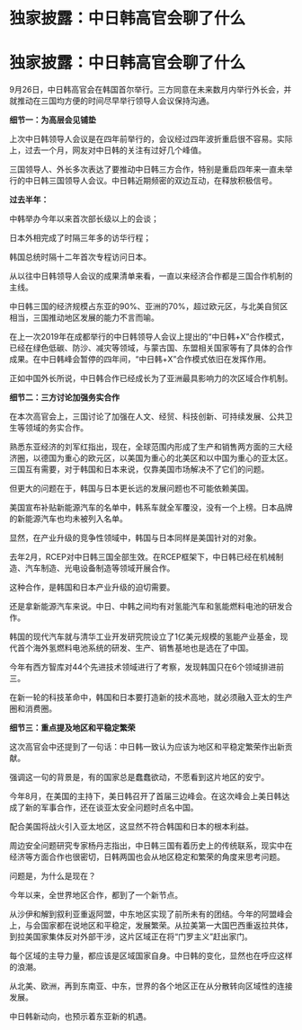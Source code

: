 # 独家披露：中日韩高官会聊了什么

# 独家披露：中日韩高官会聊了什么

9月26日，中日韩高官会在韩国首尔举行。三方同意在未来数月内举行外长会，并就推动在三国均方便的时间尽早举行领导人会议保持沟通。

**细节一：为高层会见铺垫**

上次中日韩领导人会议是在四年前举行的，会议经过四年波折重启很不容易。实际上，过去一个月，网友对中日韩的关注有过好几个峰值。

三国领导人、外长多次表达了要推动中日韩三方合作，特别是重启四年来一直未举行的中日韩三国领导人会议。中日韩近期频密的双边互动，在释放积极信号。

**过去半年：**

中韩举办今年以来首次部长级以上的会谈；

日本外相完成了时隔三年多的访华行程；

韩国总统时隔十二年首次专程访问日本。

从以往中日韩领导人会议的成果清单来看，一直以来经济合作都是三国合作机制的主线。

中日韩三国的经济规模占东亚的90%、亚洲的70%，超过欧元区，与北美自贸区相当，三国推动地区发展的能力不言而喻。

在上一次2019年在成都举行的中日韩领导人会议上提出的“中日韩+X”合作模式，已经在绿色低碳、防沙、减灾等领域，与蒙古国、东盟相关国家等有了具体的合作成果。在中日韩峰会暂停的四年间，“中日韩+X”合作模式依旧在发挥作用。

正如中国外长所说，中日韩合作已经成长为了亚洲最具影响力的次区域合作机制。

**细节二：三方讨论加强务实合作**

在本次高官会上，三国讨论了加强在人文、经贸、科技创新、可持续发展、公共卫生等领域的务实合作。

熟悉东亚经济的刘军红指出，现在，全球范围内形成了生产和销售两方面的三大经济圈，以德国为重心的欧元区，以美国为重心的北美区和以中国为重心的亚太区。三国互有需要，对于韩国和日本来说，仅靠美国市场解决不了它们的问题。

但更大的问题在于，韩国与日本更长远的发展问题也不可能依赖美国。

美国宣布补贴新能源汽车的名单中，韩系车就全军覆没，没有一个上榜。日本品牌的新能源汽车也均未被列入名单。

显然，在产业升级的竞争性领域中，韩国与日本同样是美国针对的对象。

去年2月，RCEP对中日韩三国全部生效。在RCEP框架下，中日韩已经在机械制造、汽车制造、光电设备制造等领域开展合作。

这种合作，是韩国和日本产业升级的迫切需要。

还是拿新能源汽车来说。中日、中韩之间均有对氢能汽车和氢能燃料电池的研发合作。

韩国的现代汽车就与清华工业开发研究院设立了1亿美元规模的氢能产业基金，现代首个海外氢燃料电池系统的研发、生产、销售基地也是选在了中国。

今年有西方智库对44个先进技术领域进行了考察，发现韩国只在6个领域排进前三。

在新一轮的科技革命中，韩国和日本要打造新的技术高地，就必须融入亚太的生产圈和消费圈。

**细节三：重点提及地区和平稳定繁荣**

这次高官会中还提到了一句话：中日韩一致认为应该为地区和平稳定繁荣作出新贡献。

强调这一句的背景是，有的国家总是蠢蠢欲动，不愿看到这片地区的安宁。

今年8月，在美国的主持下，美日韩召开了首届三边峰会。在这次峰会上美日韩达成了新的军事合作，还在谈亚太安全问题时点名中国。

配合美国将战火引入亚太地区，这显然不符合韩国和日本的根本利益。

周边安全问题研究专家杨丹志指出，中日韩三国有着历史上的传统联系，现实中在经济等方面合作也很密切，日韩两国也会从地区稳定和繁荣的角度来思考问题。

问题是，为什么是现在？

今年以来，全世界地区合作，都到了一个新节点。

从沙伊和解到叙利亚重返阿盟，中东地区实现了前所未有的团结。今年的阿盟峰会上，与会国家都在说地区和平稳定，发展繁荣。从拉美第一大国巴西重返拉共体，到拉美国家集体反对外部干涉，这片区域正在将“门罗主义”赶出家门。

每个区域的主导力量，都应该是区域国家自身。中日韩的变化，显然也在呼应这样的浪潮。

从北美、欧洲，再到东南亚、中东，世界的各个地区正在从分散转向区域性的连接发展。

中日韩新动向，也预示着东亚新的机遇。


